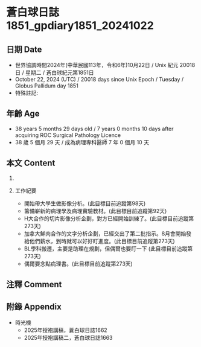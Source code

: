 [_metadata_:encoding]: - "utf-8"
[_metadata_:language]: - "zh-Hant-TW"
[_metadata_:fileformat]: - "markdown"
[_metadata_:MIME_type]: - "text/plain"
[_metadata_:markdown_version]: - "commonmark version 0.30"
[_metadata_:markdown_spec]: - "https://spec.commonmark.org/0.30/"

# 蒼白球日誌1851_gpdiary1851_20241022 #

## 日期 Date ##

* 世界協調時間2024年(中華民國113年，令和6年)10月22日 / Unix 紀元 20018 日 / 星期二 / 蒼白球紀元第1851日
* October 22, 2024 (UTC) / 20018 days since Unix Epoch / Tuesday / Globus Pallidum day 1851
* 特殊註記:

## 年齡 Age ##

* 38 years 5 months 29 days old / 7 years 0 months 10 days after acquiring ROC Surgical Pathology Licence
* 38 歲 5 個月 29 天 / 成為病理專科醫師 7 年 0 個月 10 天

## 本文 Content ##

1. 

2. 工作紀要

    - 開始帶大學生做影像分析。(此目標目前追蹤第98天)
    - 籌備嶄新的病理學及病理實驗教材。(此目標目前追蹤第92天)
    - H大合作的切片影像分析企劃，對方已經開始訓練了。(此目標目前追蹤第273天)
    - 加拿大鮮肉合作的文字分析企劃，已經交出了第二批指示。8月會開始發給他們薪水，到時就可以好好盯進度。(此目標目前追蹤第273天)
    - BL學科搬遷，主要是助理在規劃，但偶爾也要盯一下 (此目標目前追蹤第273天)
    - 偶爾要念點病理書。(此目標目前追蹤第273天)

## 注釋 Comment ##


## 附錄 Appendix ##

* 時光機
    - 2025年授袍講稿，蒼白球日誌1662
    - 2025年授袍講稿二，蒼白球日誌1663
